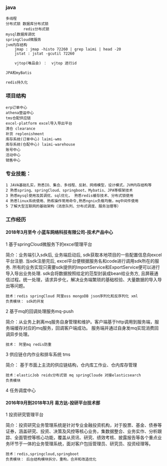 

### java
    多线程
    分布式锁 数据库分布式锁
            redis分布式锁
    mysql数据库调优
    springCloud微服务
    jvm内存结构
        jmap : jmap -histo 72260 | grep laimi | head -20
        jstat : jstat -gcutil 72260
        
        vjtop(唯品会) ：  vjtop 进行id
        
    JPA和myBatis

    redis持久化

### 项目结构
    erp订单中心
    athena营运中心
    tms仓配供应链
    excel-platform excel导入导出平台
    清仓 clearance
    补货 replenishment
    库存系统(订单中心) laimi-wms
    库存系统(仓配中心) laimi-warehouse
    账号中心
    活动中心
    销售中心



### 专业技能：
    1 JAVA基础扎实，熟悉IO、集合、多线程、反射、网络模型，设计模式，JVM内存结构等
    2 熟悉spring、springCloud、springboot、Mybatis、JPA等框架技术
    3 熟悉mysql使用及其调优、sql优化， 熟悉redis缓存技术、分布式锁使用
    4 熟悉linux系统使用、熟练操作常用命令,熟悉ngnix负载均衡，mq中间件使用
    5 了解大型互联网的基础架构（消息队列、分布式调度、服务治理等）

### 工作经历

#### 2018年3月至今 小蓝车网络科技有限公司-技术产品中心

1 基于springCloud微服务下的excel管理平台

简介：业务端引入sdk后, 业务端启动后, sdk获取本地项目的一些配置信息向excel平台注册. 
当sdk注册完后, excel平台便根据服务名和code进行调用sdk所在的服务.
所有的业务实现只需要sdk提供的ImportService和ExportService便可以进行导入导出业务处理.
sdk会将数据按照给定的范型封装成bean给业务方, 且屏蔽通信过程。统一处理，请求异步化，解决业务端繁琐的基础校验、大量数据的导入导出等问题。

    技术：redis springCloud 阿里oss mongoDB json序列化和反序列化 xml
    负责模块： sdk的开发

2 基于mq的回调处理服务mq-push

简介：从业务上剥离mq服务自身管理和维护。客户端基于http调用到服务端，服务端缓存对应的mq服务，回调客户端成功。
服务端并通过自身发mq实现消费回调异步处理。
    
    技术： 阿里mq redis防重


3 供应链仓内作业和排车系统 tms

简介： 基于市面上主流的供应链结构，仓内库工作业、仓内库存管理

    技术：elasticJob reids分布式锁 mq springCloude 对接elasticsearch
    负责模块

4 任务调度中心





#### 2016年9月到2018年3月 易方达-投研平台技术部

1 投资研究管理平台

简介：投资研究业务管理系统是针对专业金融投资机构，对于股票、基金、债券等证券，涵盖研究、投资、决策及风控等核心业务，集数据整合、业务实作、分析跟踪、全面管控等核心功能，覆盖从资讯、研究、绩效考核、披露报告等各个重点业务环节于一体的业务管理系统，面对客户包括管理员、研究员、投资经理等。

    技术：redis,springcloud,springboot
    负责模块： 后台结构模块拆分，重构，合并和改造优化
